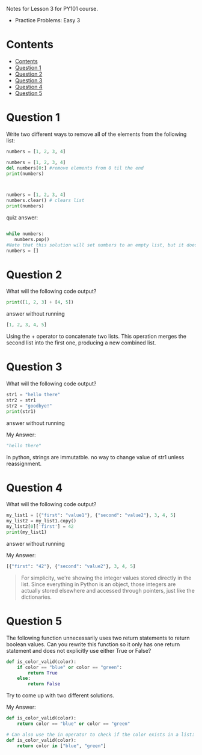 Notes for Lesson 3 for PY101 course.
- Practice Problems: Easy 3
  
# Contents
- [Contents](#contents)
- [Question 1](#question-1)
- [Question 2](#question-2)
- [Question 3](#question-3)
- [Question 4](#question-4)
- [Question 5](#question-5)


# Question 1

Write two different ways to remove all of the elements from the following list:

```python
numbers = [1, 2, 3, 4]
```

```python
numbers = [1, 2, 3, 4]
del numbers[0:] #remove elements from 0 til the end
print(numbers)



numbers = [1, 2, 3, 4]
numbers.clear() # clears list
print(numbers)
```

quiz answer:

```python

while numbers:
   numbers.pop()
#Note that this solution will set numbers to an empty list, but it doesn't clear the original list. That's fine if you know there are no other references to the list.
numbers = []
```

# Question 2

What will the following code output?

```python
print([1, 2, 3] + [4, 5])
```
answer without running

```python
[1, 2, 3, 4, 5]

```
Using the + operator to concatenate two lists. This operation merges the second list into the first one, producing a new combined list.

# Question 3

What will the following code output?

```python
str1 = "hello there"
str2 = str1
str2 = "goodbye!"
print(str1)
```
answer without running

My Answer:
```python
"hello there"
```
In python, strings are immutatble. no way to change value of str1 unless reassignment.

# Question 4

What will the following code output?

```python
my_list1 = [{"first": "value1"}, {"second": "value2"}, 3, 4, 5]
my_list2 = my_list1.copy()
my_list2[0]['first'] = 42
print(my_list1)
```
answer without running


My Answer:
```python
[{"first": "42"}, {"second": "value2"}, 3, 4, 5]
```

>For simplicity, we're showing the integer values stored directly in the list. Since everything in Python is an object, those integers are actually stored elsewhere and accessed through pointers, just like the dictionaries.

# Question 5

The following function unnecessarily uses two return statements to return boolean values. Can you rewrite this function so it only has one return statement and does not explicitly use either True or False?

```python
def is_color_valid(color):
    if color == "blue" or color == "green":
        return True
    else:
        return False
```
Try to come up with two different solutions.

My Answer:
```python
def is_color_valid(color):
    return color == "blue" or color == "green"

# Can also use the in operator to check if the color exists in a list:
def is_color_valid(color):
    return color in ["blue", "green"]
```